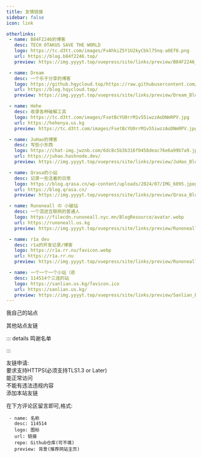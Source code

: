 ```yaml
---
title: 友情链接
sidebar: false
icon: link

otherlinks:
 - name: B84F2246的博客
   desc: TECH OTAKUS SAVE THE WORLD
   logo: https://tc.d3tt.com/images/FvAhkiZ5Y1U2kyCbkl75nq-a0Ef0.png
   url: https://blog.b84f2246.top/
   preview: https://img.yyyyt.top/vuepress/site/links/preview/B84F2246_Blog.png

 - name: Dream
   desc: 一个乐于分享的博客
   logo: https://github.hqycloud.top/https://raw.githubusercontent.com/hqycloud/blog-images/main/hexo-images/24/7/dream_54379e44aa8d8843e7cc8d95b55b189d.jpg
   url: https://blog.hqycloud.top/
   preview: https://img.yyyyt.top/vuepress/site/links/preview/Dream_Blog.png

 - name: Hehe
   desc: 收录各种破解工具
   logo: https://tc.d3tt.com/images/FsetBcYU0rrM1v55iwzzAoDNmRPV.jpg
   url: https://hehenya.us.kg
   preview: https://tc.d3tt.com/images/FsetBcYU0rrM1v55iwzzAoDNmRPV.jpg

 - name: JuHao的博客
   desc: 写些小东西
   logo: https://chat-img.jwznb.com/6dc8c5b3b316f0458deac76e6a99b7a9.jpg
   url: https://juhao.hashnode.dev/
   preview: https://img.yyyyt.top/vuepress/site/links/preview/JuHao_Blog.png

 - name: Qrasa的小站
   desc: 记录一些活着的日常
   logo: https://blog.qrasa.cn/wp-content/uploads/2024/07/IMG_6095.jpeg
   url: https://blog.qrasa.cn/
   preview: https://img.yyyyt.top/vuepress/site/links/preview/Qrasa_Blog.png

 - name: Runoneall の 小破站
   desc: 一个混迹互联网的普通人
   logo: https://filecdn.runoneall.nyc.mn/BlogResource/avatar.webp
   url: https://runoneall.us.kg
   preview: https://img.yyyyt.top/vuepress/site/links/preview/Runoneall_Blog.png

 - name: r1a dev
   desc: r1a的开发记录/博客
   logo: https://r1a.rr.nu/favicon.webp
   url: https://r1a.rr.nu
   preview: https://img.yyyyt.top/vuepress/site/links/preview/Runoneall_dev.png

 - name: 一个一个一个小站（悲
   desc: 114514个三连的站
   logo: https://sanlian.us.kg/favicon.ico
   url: https://sanlian.us.kg/
   preview: https://img.yyyyt.top/vuepress/site/links/preview/Sanlian_Blog.png
---
```


我自己的站点
<div class="vp-card-container">
<VPCard
  title="YYYYT的AList站点"
  desc="分享一些视频/文件"
  logo="https://img.yyyyt.top/Alist/Alist_logo.svg"
  link="https://alist.yyyyt.top"
/>
</div>

其他站点友链

<SiteInfo
  v-for="item in $frontmatter.otherlinks"
  :key="item.link"
  v-bind="item"
/>

::: details 鸣谢名单
<div class="vp-card-container">
<VPCard
  title="Cloudflare"
  desc="网站性能与防护.提供了本站静态页面服务器(Pages).同时也提供了cdn服务和内网穿透服务"
  logo="https://img.yyyyt.top/vuepress/site/links/CloudflareLogo.ico"
  link="https://www.cloudflare.com"
/>
<VPCard
  title="Github"
  desc="提供了本站的Git存储库"
  logo="https://img.yyyyt.top/vuepress/site/links/github-mark.svg"
  link="https://github.com"
/>
<VPCard
  title="VuePress-Theme-Hope"
  desc="一个具有强大功能的 vuepress 主题✨"
  logo="https://img.yyyyt.top/vuepress/site/links/VuePress-theme-hopelogo.svg"
  link="https://theme-hope.vuejs.press/zh/"
/>
<VPCard
  title="Giscus"
  desc="利用 GitHub Discussions 实现的评论系统"
  logo="https://img.yyyyt.top/vuepress/site/links/giscuslogo.png"
  link="https://giscus.app/"
/>
</div>
<VPCard
  title="Runoneall"
  desc="提供了本站图床的SaaS优选"
  logo="https://r1a.rr.nu/favicon.webp"
  link="https://r1a.rr.nu"
/>
:::

友链申请:  
要求支持HTTPS(必须支持TLS1.3 or Later)  
能正常访问  
不能有违法违规内容  
添加本站友链  

在下方评论区留言即可,格式:  
```
 - name: 名称
   desc: 114514
   logo: 图标
   url: 链接
   repo: Github仓库(可不填)
   preview: 背景(推荐网站主页)
```